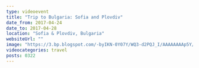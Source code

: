 ```yaml
---
type: videoevent
title: "Trip to Bulgaria: Sofia and Plovdiv"
date_from: 2017-04-24
date_to: 2017-04-28
location: "Sofia & Plovdiv, Bulgaria"
websiteUrl: ""
image: "https://3.bp.blogspot.com/-byIKN-0Y07Y/WQ3-d2PQJ_I/AAAAAAAAp5Y/cHggkJiNGbIx2glaklCq4X7qoqcIZ8JwQCPcB/s1600/dsc04889.picasaweb.jpg"
videocategories: travel
posts: 0322
---
```

